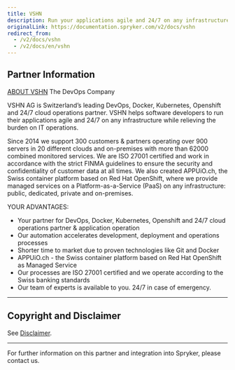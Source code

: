 ```yaml
---
title: VSHN
description: Run your applications agile and 24/7 on any infrastructure by integrating VSHN into the Spryker Commerce OS.
originalLink: https://documentation.spryker.com/v2/docs/vshn
redirect_from:
  - /v2/docs/vshn
  - /v2/docs/en/vshn
---
```


## Partner Information
[ABOUT VSHN](https://vshn.ch/en/)
The DevOps Company

VSHN AG is Switzerland’s leading DevOps, Docker, Kubernetes, Openshift and 24/7 cloud operations partner. VSHN helps software developers to run their applications agile and 24/7 on any infrastructure while relieving the burden on IT operations.

Since 2014 we support 300 customers & partners operating over 900 servers in 20 different clouds and on-premises with more than 62000 combined monitored services. We are ISO 27001 certified and work in accordance with the strict FINMA guidelines to ensure the security and confidentiality of customer data at all times. We also created APPUiO.ch, the Swiss container platform based on Red Hat OpenShift, where we provide managed services on a Platform-as-a-Service (PaaS) on any infrastructure: public, dedicated, private and on-premises.

YOUR ADVANTAGES:

* Your partner for DevOps, Docker, Kubernetes, Openshift and 24/7 cloud operations partner & application operation
* Our automation accelerates development, deployment and operations processes
* Shorter time to market due to proven technologies like Git and Docker
* APPUiO.ch - the Swiss container platform based on Red Hat OpenShift as Managed Service
* Our processes are ISO 27001 certified and we operate according to the Swiss banking standards
* Our team of experts is available to you. 24/7 in case of emergency.

---

## Copyright and Disclaimer

See [Disclaimer](https://github.com/spryker/spryker-documentation).

---
For further information on this partner and integration into Spryker, please contact us.

<div class="hubspot-forms hubspot-forms--docs">
<div class="hubspot-form" id="hubspot-partners-1">
            <div class="script-embed" data-code="
                                            hbspt.forms.create({
				                                portalId: '2770802',
				                                formId: '163e11fb-e833-4638-86ae-a2ca4b929a41',
              	                                onFormReady: function() {
              		                                const hbsptInit = new CustomEvent('hbsptInit', {bubbles: true});
              		                                document.querySelector('#hubspot-partners-1').dispatchEvent(hbsptInit);
              	                                }
				                            });
            "></div>
</div>
</div>
